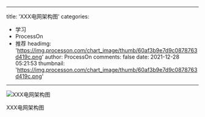 
---
title: 'XXX电网架构图'
categories: 
 - 学习
 - ProcessOn
 - 推荐
headimg: 'https://img.processon.com/chart_image/thumb/60af3b9e7d9c0878763d419c.png'
author: ProcessOn
comments: false
date: 2021-12-28 05:21:53
thumbnail: 'https://img.processon.com/chart_image/thumb/60af3b9e7d9c0878763d419c.png'
---

<div>   
<img class="thumb" alt="XXX电网架构图" src="https://img.processon.com/chart_image/thumb/60af3b9e7d9c0878763d419c.png" referrerpolicy="no-referrer">
<p>XXX电网架构图</p>  
</div>
            